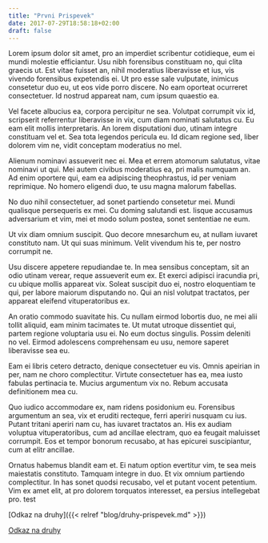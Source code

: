 ```yaml
---
title: "Prvni Prispevek"
date: 2017-07-29T18:58:18+02:00
draft: false
---
```


Lorem ipsum dolor sit amet, pro an imperdiet scribentur cotidieque, eum ei mundi molestie efficiantur. Usu nibh forensibus constituam no, qui clita graecis ut. Est vitae fuisset an, nihil moderatius liberavisse et ius, vis vivendo forensibus expetendis ei. Ut pro esse sale vulputate, inimicus consetetur duo eu, ut eos vide porro discere. No eam oporteat ocurreret consectetuer. Id nostrud appareat nam, cum ipsum quaestio ea.

Vel facete albucius ea, corpora percipitur ne sea. Volutpat corrumpit vix id, scripserit referrentur liberavisse in vix, cum diam nominati salutatus cu. Eu eam elit mollis interpretaris. An lorem disputationi duo, utinam integre constituam vel et. Sea tota legendos pericula eu. Id dicam regione sed, liber dolorem vim ne, vidit conceptam moderatius no mel.

Alienum nominavi assueverit nec ei. Mea et errem atomorum salutatus, vitae nominavi ut qui. Mei autem civibus moderatius ea, pri malis numquam an. Ad enim oportere qui, eam ea adipiscing theophrastus, id per veniam reprimique. No homero eligendi duo, te usu magna malorum fabellas.

No duo nihil consectetuer, ad sonet partiendo consetetur mei. Mundi qualisque persequeris ex mei. Cu doming salutandi est. Iisque accusamus adversarium et vim, mei et modo solum postea, sonet sententiae ne eum.

Ut vix diam omnium suscipit. Quo decore mnesarchum eu, at nullam iuvaret constituto nam. Ut qui suas minimum. Velit vivendum his te, per nostro corrumpit ne.

Usu discere appetere repudiandae te. In mea sensibus conceptam, sit an odio utinam verear, reque assueverit eum ex. Et exerci adipisci iracundia pri, cu ubique mollis appareat vix. Soleat suscipit duo ei, nostro eloquentiam te qui, per labore maiorum disputando no. Qui an nisl volutpat tractatos, per appareat eleifend vituperatoribus ex.

An oratio commodo suavitate his. Cu nullam eirmod lobortis duo, ne mei alii tollit aliquid, eam minim tacimates te. Ut mutat utroque dissentiet qui, partem regione voluptaria usu ei. No eum doctus singulis. Possim deleniti no vel. Eirmod adolescens comprehensam eu usu, nemore saperet liberavisse sea eu.

Eam ei libris cetero detracto, denique consectetuer eu vis. Omnis apeirian in per, nam ne choro complectitur. Virtute consectetuer has ea, mea iusto fabulas pertinacia te. Mucius argumentum vix no. Rebum accusata definitionem mea cu.

Quo iudico accommodare ex, nam ridens posidonium eu. Forensibus argumentum an sea, vix et eruditi recteque, ferri aperiri nusquam cu ius. Putant tritani aperiri nam cu, has iuvaret tractatos an. His ex audiam voluptua vituperatoribus, cum ad ancillae electram, quo ea feugait maluisset corrumpit. Eos et tempor bonorum recusabo, at has epicurei suscipiantur, cum at elitr ancillae.

Ornatus habemus blandit eam et. Ei natum option evertitur vim, te sea meis maiestatis constituto. Tamquam integre in duo. Et vix omnium partiendo complectitur. In has sonet quodsi recusabo, vel et putant vocent petentium. Vim ex amet elit, at pro dolorem torquatos interesset, ea persius intellegebat pro. test

[Odkaz na druhy]({{< relref "blog/druhy-prispevek.md" >}})

[Odkaz na druhy](blog/druhy-prispevek.md)
